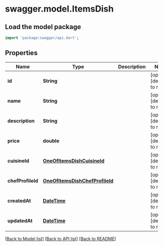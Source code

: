 # swagger.model.ItemsDish

## Load the model package
```dart
import 'package:swagger/api.dart';
```

## Properties
Name | Type | Description | Notes
------------ | ------------- | ------------- | -------------
**id** | **String** |  | [optional] [default to null]
**name** | **String** |  | [optional] [default to null]
**description** | **String** |  | [optional] [default to null]
**price** | **double** |  | [optional] [default to null]
**cuisineId** | [**OneOfItemsDishCuisineId**](OneOfItemsDishCuisineId.md) |  | [optional] [default to null]
**chefProfileId** | [**OneOfItemsDishChefProfileId**](OneOfItemsDishChefProfileId.md) |  | [optional] [default to null]
**createdAt** | [**DateTime**](DateTime.md) |  | [optional] [default to null]
**updatedAt** | [**DateTime**](DateTime.md) |  | [optional] [default to null]

[[Back to Model list]](../README.md#documentation-for-models) [[Back to API list]](../README.md#documentation-for-api-endpoints) [[Back to README]](../README.md)


